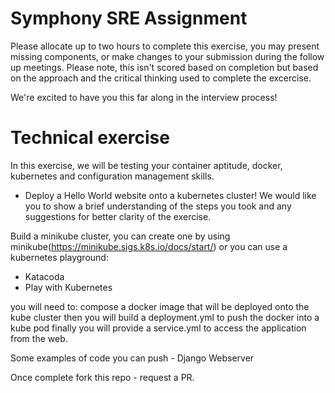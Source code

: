 # Symphony SRE Assignment

Please allocate up to two hours to complete this exercise, you may present missing components, or make changes to your submission during the follow up meetings. Please note, this isn't scored based on completion but based on the approach and the critical thinking used to complete the excercise.

We're excited to have you this far along in the interview process!

# Technical exercise

In this exercise, we will be testing your container aptitude, docker, kubernetes and configuration management skills. 

- Deploy a Hello World website onto a kubernetes cluster! 
We would like you to show a brief understanding of the steps you took and any suggestions for better clarity of the exercise. 

Build a minikube cluster, you can create one by using minikube(https://minikube.sigs.k8s.io/docs/start/) or you can use a kubernetes playground:
- Katacoda
- Play with Kubernetes

you will need to:
compose a docker image that will be deployed onto the kube cluster
then you will build a deployment.yml to push the docker into a kube pod
finally you will provide a service.yml to access the application from the web.


Some examples of code you can push -
Django Webserver

Once complete fork this repo - request a PR. 


